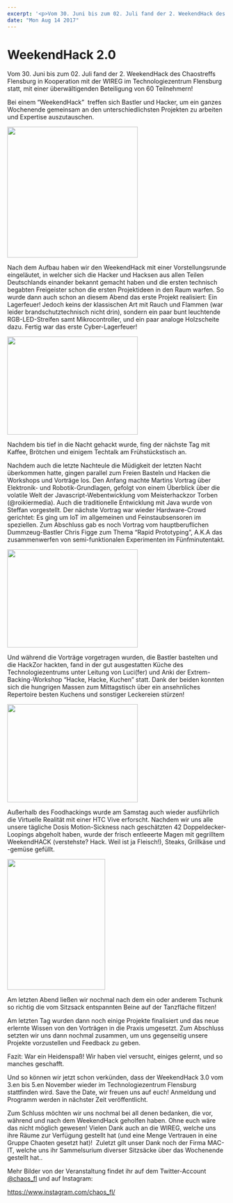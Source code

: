 ```yaml
---
excerpt: '<p>Vom 30. Juni bis zum 02. Juli fand der 2. WeekendHack des Chaostreffs Flensburg in Kooperation mit der WIREG im Technologiezentrum&nbsp;Flensburg statt, mit einer überwältigenden Beteiligung von 60 Teilnehmern! Bei <a href="https://chaostreff-flensburg.de/2017/weekendhack-2-0/" class="more-link">[&hellip;]</a></p>'
date: "Mon Aug 14 2017"
---
```

# WeekendHack 2.0

<p><span style="font-weight: 400;">Vom 30. Juni bis zum 02. Juli fand der 2. WeekendHack des Chaostreffs Flensburg in Kooperation mit der WIREG im Technologiezentrum&nbsp;</span><span style="font-weight: 400;">Flensburg statt, mit einer überwältigenden Beteiligung von 60 Teilnehmern!</span></p>
<p><span style="font-weight: 400;">Bei einem “WeekendHack” &nbsp;treffen sich Bastler und Hacker, um ein ganzes Wochenende gemeinsam an den unterschiedlichsten Projekten zu arbeiten und Expertise auszutauschen. </span></p>
<p><img loading="lazy" class="alignnone size-medium wp-image-479" src="http://chaostreff-flensburg.de/wp-content/uploads/2017/08/image1-1-300x300.jpg" alt="" width="300" height="300" srcset="https://chaostreff-flensburg.de/wp-content/uploads/2017/08/image1-1-300x300.jpg 300w, https://chaostreff-flensburg.de/wp-content/uploads/2017/08/image1-1-150x150.jpg 150w, https://chaostreff-flensburg.de/wp-content/uploads/2017/08/image1-1-768x768.jpg 768w, https://chaostreff-flensburg.de/wp-content/uploads/2017/08/image1-1-1024x1024.jpg 1024w, https://chaostreff-flensburg.de/wp-content/uploads/2017/08/image1-1-500x500.jpg 500w, https://chaostreff-flensburg.de/wp-content/uploads/2017/08/image1-1.jpg 1999w" sizes="(max-width: 300px) 100vw, 300px" /></p>
<p><span style="font-weight: 400;">Nach dem Aufbau haben wir den WeekendHack mit einer Vorstellungsrunde eingeläutet, in welcher sich die Hacker und Hacksen aus allen Teilen Deutschlands einander bekannt gemacht haben und die ersten technisch begabten Freigeister schon die ersten Projektideen in den Raum warfen. So wurde dann auch schon an diesem Abend das erste Projekt realisiert: Ein Lagerfeuer! Jedoch keins der klassischen Art mit Rauch und Flammen (war leider brandschutztechnisch nicht drin), sondern ein paar bunt leuchtende RGB-LED-Streifen samt Mikrocontroller, und ein paar analoge Holzscheite dazu. Fertig war das erste Cyber-Lagerfeuer!</span></p>
<p><img loading="lazy" class="alignnone size-medium wp-image-477" src="http://chaostreff-flensburg.de/wp-content/uploads/2017/08/image4-300x225.jpg" alt="" width="300" height="225" srcset="https://chaostreff-flensburg.de/wp-content/uploads/2017/08/image4-300x225.jpg 300w, https://chaostreff-flensburg.de/wp-content/uploads/2017/08/image4-768x576.jpg 768w, https://chaostreff-flensburg.de/wp-content/uploads/2017/08/image4-1024x768.jpg 1024w, https://chaostreff-flensburg.de/wp-content/uploads/2017/08/image4-175x131.jpg 175w, https://chaostreff-flensburg.de/wp-content/uploads/2017/08/image4-666x500.jpg 666w, https://chaostreff-flensburg.de/wp-content/uploads/2017/08/image4.jpg 1999w" sizes="(max-width: 300px) 100vw, 300px" /></p>
<p><span style="font-weight: 400;">Nachdem bis tief in die Nacht gehackt wurde, fing der nächste Tag mit Kaffee, Brötchen und einigem Techtalk am Frühstückstisch an. </span></p>
<p><span style="font-weight: 400;">Nachdem auch die letzte Nachteule die Müdigkeit der letzten Nacht überkommen hatte, gingen parallel zum Freien Basteln und Hacken die Workshops und Vorträge los. Den Anfang machte Martins Vortrag über Elektronik- und Robotik-Grundlagen, gefolgt von einem Überblick über die volatile Welt der Javascript-Webentwicklung vom Meisterhackzor Torben (@roikiermedia). Auch die traditionelle Entwicklung mit Java wurde von Steffan vorgestellt. Der nächste Vortrag war wieder Hardware-Crowd gerichtet: Es ging um IoT im allgemeinen und Feinstaubsensoren im speziellen. Zum Abschluss gab es noch Vortrag vom hauptberuflichen Dummzeug-Bastler Chris Figge zum Thema “Rapid Prototyping”, A.K.A das zusammenwerfen von semi-funktionalen Experimenten im Fünfminutentakt.</span></p>
<p><img loading="lazy" class="alignnone size-medium wp-image-476" src="http://chaostreff-flensburg.de/wp-content/uploads/2017/08/image3-300x225.jpg" alt="" width="300" height="225" srcset="https://chaostreff-flensburg.de/wp-content/uploads/2017/08/image3-300x225.jpg 300w, https://chaostreff-flensburg.de/wp-content/uploads/2017/08/image3-768x576.jpg 768w, https://chaostreff-flensburg.de/wp-content/uploads/2017/08/image3-1024x768.jpg 1024w, https://chaostreff-flensburg.de/wp-content/uploads/2017/08/image3-175x131.jpg 175w, https://chaostreff-flensburg.de/wp-content/uploads/2017/08/image3-667x500.jpg 667w, https://chaostreff-flensburg.de/wp-content/uploads/2017/08/image3.jpg 1440w" sizes="(max-width: 300px) 100vw, 300px" /></p>
<p><span style="font-weight: 400;">Und während die Vorträge vorgetragen wurden, die Bastler bastelten und die HackZor hackten, fand in der gut ausgestatten Küche des Technologiezentrums unter Leitung von Luci(fer) und Anki der Extrem-Backing-Workshop “Hacke, Hacke, Kuchen” statt. Dank der beiden konnten sich die hungrigen Massen zum Mittagstisch über ein ansehnliches Repertoire besten Kuchens und sonstiger Leckereien stürzen!</span></p>
<p><img loading="lazy" class="alignnone size-medium wp-image-475" src="http://chaostreff-flensburg.de/wp-content/uploads/2017/08/image2-300x225.jpg" alt="" width="300" height="225" srcset="https://chaostreff-flensburg.de/wp-content/uploads/2017/08/image2-300x225.jpg 300w, https://chaostreff-flensburg.de/wp-content/uploads/2017/08/image2-768x576.jpg 768w, https://chaostreff-flensburg.de/wp-content/uploads/2017/08/image2-1024x768.jpg 1024w, https://chaostreff-flensburg.de/wp-content/uploads/2017/08/image2-175x131.jpg 175w, https://chaostreff-flensburg.de/wp-content/uploads/2017/08/image2-667x500.jpg 667w, https://chaostreff-flensburg.de/wp-content/uploads/2017/08/image2.jpg 1040w" sizes="(max-width: 300px) 100vw, 300px" /></p>
<p><span style="font-weight: 400;">Außerhalb des Foodhackings wurde am Samstag auch wieder ausführlich die Virtuelle Realität mit einer HTC Vive erforscht. Nachdem wir uns alle unsere tägliche Dosis Motion-Sickness nach geschätzten 42 Doppeldecker-Loopings abgeholt haben, wurde der frisch entleeerte Magen mit gegrilltem WeekendHACK (verstehste? Hack. Weil ist ja Fleisch!), Steaks, Grillkäse und -gemüse gefüllt.</span></p>
<p><img loading="lazy" class="alignnone size-medium wp-image-483" src="http://chaostreff-flensburg.de/wp-content/uploads/2017/08/image5-1-225x300.jpg" alt="" width="225" height="300" srcset="https://chaostreff-flensburg.de/wp-content/uploads/2017/08/image5-1-225x300.jpg 225w, https://chaostreff-flensburg.de/wp-content/uploads/2017/08/image5-1-375x500.jpg 375w, https://chaostreff-flensburg.de/wp-content/uploads/2017/08/image5-1.jpg 688w" sizes="(max-width: 225px) 100vw, 225px" /></p>
<p><span style="font-weight: 400;">Am letzten Abend ließen wir nochmal nach dem ein oder anderem Tschunk so richtig die vom Sitzsack entspannten Beine auf der Tanzfläche flitzen! </span></p>
<p><span style="font-weight: 400;">Am letzten Tag wurden dann noch einige Projekte finalisiert und das neue erlernte Wissen von den Vorträgen in die Praxis umgesetzt. Zum Abschluss setzten wir uns dann nochmal zusammen, um uns gegenseitig unsere Projekte vorzustellen und Feedback zu geben.</span></p>
<p><span style="font-weight: 400;">Fazit: War ein Heidenspaß! Wir haben viel versucht, einiges gelernt, und so manches geschafft. &nbsp;</span></p>
<p><span style="font-weight: 400;">Und so können wir jetzt schon verkünden, dass der WeekendHack 3.0 vom 3.en bis 5.en November wieder im Technologiezentrum Flensburg stattfinden wird. Save the Date, wir freuen uns auf euch! Anmeldung und Programm werden in nächster Zeit veröffentlicht.</span></p>
<p><span style="font-weight: 400;">Zum Schluss möchten wir uns nochmal bei all denen bedanken, die vor, während und nach dem WeekendHack geholfen haben. Ohne euch wäre das nicht möglich gewesen! Vielen Dank auch an die WIREG, welche uns ihre Räume zur Verfügung gestellt hat (und eine Menge Vertrauen in eine Gruppe Chaoten gesetzt hat)! &nbsp;Zuletzt gilt unser Dank noch der Firma MAC-IT, welche uns ihr Sammelsurium diverser Sitzsäcke über das Wochenende gestellt hat.. </span></p>
<p><span style="font-weight: 400;">Mehr Bilder von der Veranstaltung findet ihr auf dem Twitter-Account </span><a href="http://twitter.com/chaos_fl"><span style="font-weight: 400;">@chaos_fl</span></a><span style="font-weight: 400;"> und auf Instagram:</span></p>
<p><a href="https://www.instagram.com/chaos_fl/"><span style="font-weight: 400;">https://www.instagram.com/chaos_fl/</span></a></p>

